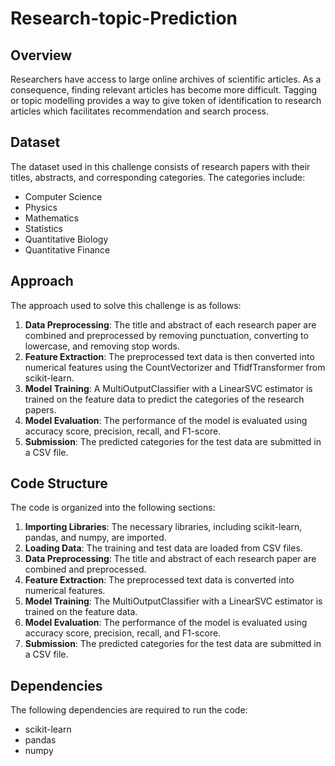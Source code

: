 # Research-topic-Prediction

## Overview

Researchers have access to large online archives of scientific articles. As a consequence, finding relevant articles has become more difficult. Tagging or topic modelling provides a way to give token of identification to research articles which facilitates recommendation and search process.

## Dataset

The dataset used in this challenge consists of research papers with their titles, abstracts, and corresponding categories. The categories include:

- Computer Science
- Physics
- Mathematics
- Statistics
- Quantitative Biology
- Quantitative Finance

## Approach

The approach used to solve this challenge is as follows:

1. **Data Preprocessing**: The title and abstract of each research paper are combined and preprocessed by removing punctuation, converting to lowercase, and removing stop words.
2. **Feature Extraction**: The preprocessed text data is then converted into numerical features using the CountVectorizer and TfidfTransformer from scikit-learn.
3. **Model Training**: A MultiOutputClassifier with a LinearSVC estimator is trained on the feature data to predict the categories of the research papers.
4. **Model Evaluation**: The performance of the model is evaluated using accuracy score, precision, recall, and F1-score.
5. **Submission**: The predicted categories for the test data are submitted in a CSV file.

## Code Structure

The code is organized into the following sections:

1. **Importing Libraries**: The necessary libraries, including scikit-learn, pandas, and numpy, are imported.
2. **Loading Data**: The training and test data are loaded from CSV files.
3. **Data Preprocessing**: The title and abstract of each research paper are combined and preprocessed.
4. **Feature Extraction**: The preprocessed text data is converted into numerical features.
5. **Model Training**: The MultiOutputClassifier with a LinearSVC estimator is trained on the feature data.
6. **Model Evaluation**: The performance of the model is evaluated using accuracy score, precision, recall, and F1-score.
7. **Submission**: The predicted categories for the test data are submitted in a CSV file.

## Dependencies

The following dependencies are required to run the code:

- scikit-learn
- pandas
- numpy

